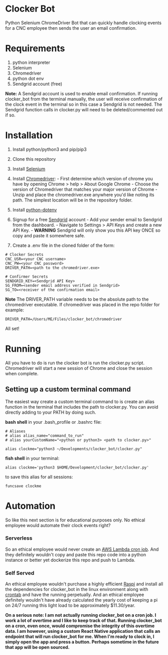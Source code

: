 # Clocker Bot

Python Selenium ChromeDriver Bot that can quickly handle clocking events for a CNC employee then sends the user an email confirmation. 

# Requirements
  1. python interpreter 
  2. Selenium
  3. Chromedriver
  4. python dot env
  5. Sendgrid account (free)

  **Note:** A Sendgrid account is used to enable email confirmation. If running clocker_bot from the terminal manually, the user will receive confirmation of the clock event in the terminal so in this case a Sendgrid is not needed. The Sendgrid function calls in clocker.py will need to be deleted/commented out if so. 

# Installation

  1. Install python/python3 and pip/pip3
  2. Clone this repository
  3. Install [Selenium](https://selenium-python.readthedocs.io/installation.html)
  4. Install [Chromedriver](https://chromedriver.chromium.org/):
    - First determine which version of chrome you have by opening Chrome > help > About Google Chrome
    - Choose the version of Chromedriver that matches your major version of Chrome
    - Unzip and place the chromedriver.exe anywhere you'd like noting its path. The simplest location will be in the repository folder. 

  5. Install [python-dotenv](https://pypi.org/project/python-dotenv/)
  6. Signup for a free [Sendgrid](https://signup.sendgrid.com/) account
    -  Add your sender email to Sendgrid from the dashboard. 
    - Navigate to Settings > API Keys and create a new API Key. 
    - **WARNING** Sendgrid will only show you this API key ONCE so copy and paste it somewhere safe. 

  7. Create a .env file in the cloned folder of the form: 

```
# Clocker Secrets
CNC_USR=<your CNC username>
CNC_PW=<your CNC password>
DRIVER_PATH=<path to the chromedriver.exe>

# Confirmer Secrets
SENDGRID_KEY=<Sendgrid API Key>
SG_FROM=<sender email address verified in Sendgrid>
SG_TO=<receiver of the confirmation email>
```

  **Note** The DRIVER_PATH variable needs to be the absolute path to the chromedriver executable. If chromedriver was placed in the repo folder for example:

```
DRIVER_PATH=/Users/ME/Files/clocker_bot/chromedriver
```

All set!

# Running

All you have to do is run the clocker bot is run the clocker.py script. Chromedriver will start a new session of Chrome and close the session when complete. 

## Setting up a custom terminal command

The easiest way create a custom terminal command to is create an alias function in the terminal that includes the path to clocker.py. You can avoid directly adding to your PATH by doing such. 

**bash shell**
in your .bash_profile or .bashrc file:

```
# Aliases
# alias alias_name="command_to_run"
# alias yourCustomName="<python or python3> <path to clocker.py>"

alias clockme="python3 ~/Developments/clocker_bot/clocker.py"
```
  
**fish shell**
in your terminal:

```
alias clockme='python3 $HOME/Development/clocker_bot/clocker.py'
```

to save this alias for all sessions:

```
funcsave clockme
```

# Automation

So like this next section is for educational purposes only. No ethical employee would automate their clock events right? 

### Serverless

So an ethical employee would never create an [AWS Lambda cron job](https://docs.aws.amazon.com/lambda/latest/dg/services-cloudwatchevents-expressions.html). And they definitely wouldn't copy and paste this repo code into a python instance or better yet dockerize this repo and push to Lambda. 

### Self Served

An ethical employee wouldn't purchase a highly efficient [Raspi](https://www.amazon.com/dp/B07XTRFD3Z/ref=sspa_dk_detail_4?psc=1&pd_rd_i=B07XTRFD3Z&pd_rd_w=80WeJ&pf_rd_p=b34bfa80-68f6-4e86-a996-32f7afe08deb&pd_rd_wg=9h5ru&pf_rd_r=D5MJ2F5BD28DB3P81B8Y&pd_rd_r=a95cd0e0-35f9-413e-ad3b-714ab74dac2e&spLa=ZW5jcnlwdGVkUXVhbGlmaWVyPUFOTUVBT0tEV0cyOEUmZW5jcnlwdGVkSWQ9QTAxMjczMzZROU04OExZRzFSVTYmZW5jcnlwdGVkQWRJZD1BMDU1MTEwNDVUV0REQ0hGQ0NYSiZ3aWRnZXROYW1lPXNwX2RldGFpbCZhY3Rpb249Y2xpY2tSZWRpcmVjdCZkb05vdExvZ0NsaWNrPXRydWU=) and install all the dependencies for clocker_bot in the linux environment along with [crontab](https://opensource.com/article/17/11/how-use-cron-linux) and have the running perpetually. And an ethical employee definitely wouldn't have already calculated the yearly cost of keeping a pi on 24/7 running this light load to be approximately $11.30/year. 

**On a serious note: I am not actually running clocker_bot on a cron job. I work a lot of overtime and I like to keep track of that. Running clocker_bot on a cron, even once, would compromise the integrity of this overtime data. I am however, using a custom React Native application that calls an endpoint that will run clocker_bot for me. When I'm ready to clock in, I simply open the app and press a button. Perhaps sometime in the future that app will be open sourced.**




